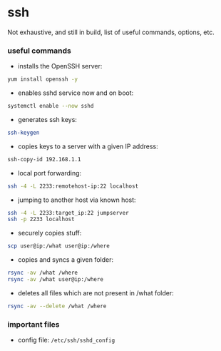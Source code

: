 # ssh
Not exhaustive, and still in build,  list of useful commands, options, etc.


### useful commands

- installs the OpenSSH server:
```sh
yum install openssh -y
```
- enables sshd service now and on boot:
```sh
systemctl enable --now sshd
```
- generates ssh keys:
```sh
ssh-keygen
```
- copies keys to a server with a given IP address:
```sh
ssh-copy-id 192.168.1.1
```

- local port forwarding:
```sh
ssh -4 -L 2233:remotehost-ip:22 localhost
```
- jumping to another host via known host:
```sh
ssh -4 -L 2233:target_ip:22 jumpserver
ssh -p 2233 localhost
```

- securely copies stuff:
```sh
scp user@ip:/what user@ip:/where
```
- copies and syncs a given folder:
```sh
rsync -av /what /where
rsync -av /what user@ip:/where
```
- deletes all files which are not present in /what folder:
```sh
rsync -av --delete /what /where
```

### important files

- config file: `/etc/ssh/sshd_config`
